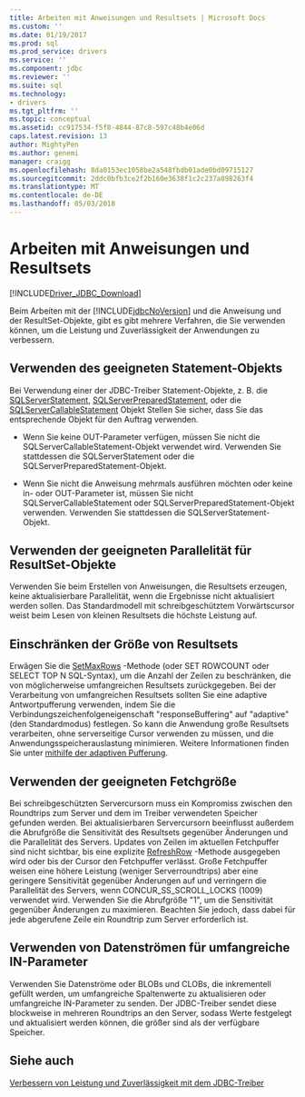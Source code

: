 ```yaml
---
title: Arbeiten mit Anweisungen und Resultsets | Microsoft Docs
ms.custom: ''
ms.date: 01/19/2017
ms.prod: sql
ms.prod_service: drivers
ms.service: ''
ms.component: jdbc
ms.reviewer: ''
ms.suite: sql
ms.technology:
- drivers
ms.tgt_pltfrm: ''
ms.topic: conceptual
ms.assetid: cc917534-f5f8-4844-87c8-597c48b4e06d
caps.latest.revision: 13
author: MightyPen
ms.author: genemi
manager: craigg
ms.openlocfilehash: 8da0153ec1058be2a548fbdb01ade0bd09715127
ms.sourcegitcommit: 2ddc0bfb3ce2f2b160e3638f1c2c237a898263f4
ms.translationtype: MT
ms.contentlocale: de-DE
ms.lasthandoff: 05/03/2018
---
```

# <a name="working-with-statements-and-result-sets"></a>Arbeiten mit Anweisungen und Resultsets
[!INCLUDE[Driver_JDBC_Download](../../includes/driver_jdbc_download.md)]

  Beim Arbeiten mit der [!INCLUDE[jdbcNoVersion](../../includes/jdbcnoversion_md.md)] und die Anweisung und der ResultSet-Objekte, gibt es gibt mehrere Verfahren, die Sie verwenden können, um die Leistung und Zuverlässigkeit der Anwendungen zu verbessern.  
  
## <a name="use-the-appropriate-statement-object"></a>Verwenden des geeigneten Statement-Objekts  
 Bei Verwendung einer der JDBC-Treiber Statement-Objekte, z. B. die [SQLServerStatement](../../connect/jdbc/reference/sqlserverstatement-class.md), [SQLServerPreparedStatement](../../connect/jdbc/reference/sqlserverpreparedstatement-class.md), oder die [SQLServerCallableStatement](../../connect/jdbc/reference/sqlservercallablestatement-class.md) Objekt Stellen Sie sicher, dass Sie das entsprechende Objekt für den Auftrag verwenden.  
  
-   Wenn Sie keine OUT-Parameter verfügen, müssen Sie nicht die SQLServerCallableStatement-Objekt verwendet wird. Verwenden Sie stattdessen die SQLServerStatement oder die SQLServerPreparedStatement-Objekt.  
  
-   Wenn Sie nicht die Anweisung mehrmals ausführen möchten oder keine in- oder OUT-Parameter ist, müssen Sie nicht SQLServerCallableStatement oder SQLServerPreparedStatement-Objekt verwenden. Verwenden Sie stattdessen die SQLServerStatement-Objekt.  
  
## <a name="use-the-appropriate-concurrency-for-resultset-objects"></a>Verwenden der geeigneten Parallelität für ResultSet-Objekte  
 Verwenden Sie beim Erstellen von Anweisungen, die Resultsets erzeugen, keine aktualisierbare Parallelität, wenn die Ergebnisse nicht aktualisiert werden sollen. Das Standardmodell mit schreibgeschütztem Vorwärtscursor weist beim Lesen von kleinen Resultsets die höchste Leistung auf.  
  
## <a name="limit-the-size-of-your-result-sets"></a>Einschränken der Größe von Resultsets  
 Erwägen Sie die [SetMaxRows](../../connect/jdbc/reference/setmaxrows-method-sqlserverstatement.md) -Methode (oder SET ROWCOUNT oder SELECT TOP N SQL-Syntax), um die Anzahl der Zeilen zu beschränken, die von möglicherweise umfangreichen Resultsets zurückgegeben. Bei der Verarbeitung von umfangreichen Resultsets sollten Sie eine adaptive Antwortpufferung verwenden, indem Sie die Verbindungszeichenfolgeneigenschaft "responseBuffering" auf "adaptive" (den Standardmodus) festlegen. So kann die Anwendung große Resultsets verarbeiten, ohne serverseitige Cursor verwenden zu müssen, und die Anwendungsspeicherauslastung minimieren. Weitere Informationen finden Sie unter [mithilfe der adaptiven Pufferung](../../connect/jdbc/using-adaptive-buffering.md).  
  
## <a name="use-the-appropriate-fetch-size"></a>Verwenden der geeigneten Fetchgröße  
 Bei schreibgeschützten Servercursorn muss ein Kompromiss zwischen den Roundtrips zum Server und dem im Treiber verwendeten Speicher gefunden werden. Bei aktualisierbaren Servercursorn beeinflusst außerdem die Abrufgröße die Sensitivität des Resultsets gegenüber Änderungen und die Parallelität des Servers. Updates von Zeilen im aktuellen Fetchpuffer sind nicht sichtbar, bis eine explizite [RefreshRow](../../connect/jdbc/reference/refreshrow-method-sqlserverresultset.md) -Methode ausgegeben wird oder bis der Cursor den Fetchpuffer verlässt. Große Fetchpuffer weisen eine höhere Leistung (weniger Serverroundtrips) aber eine geringere Sensitivität gegenüber Änderungen auf und verringern die Parallelität des Servers, wenn CONCUR_SS_SCROLL_LOCKS (1009) verwendet wird. Verwenden Sie die Abrufgröße "1", um die Sensitivität gegenüber Änderungen zu maximieren. Beachten Sie jedoch, dass dabei für jede abgerufene Zeile ein Roundtrip zum Server erforderlich ist.  
  
## <a name="use-streams-for-large-in-parameters"></a>Verwenden von Datenströmen für umfangreiche IN-Parameter  
 Verwenden Sie Datenströme oder BLOBs und CLOBs, die inkrementell gefüllt werden, um umfangreiche Spaltenwerte zu aktualisieren oder umfangreiche IN-Parameter zu senden. Der JDBC-Treiber sendet diese blockweise in mehreren Roundtrips an den Server, sodass Werte festgelegt und aktualisiert werden können, die größer sind als der verfügbare Speicher.  
  
## <a name="see-also"></a>Siehe auch  
 [Verbessern von Leistung und Zuverlässigkeit mit dem JDBC-Treiber](../../connect/jdbc/improving-performance-and-reliability-with-the-jdbc-driver.md)  
  
  
